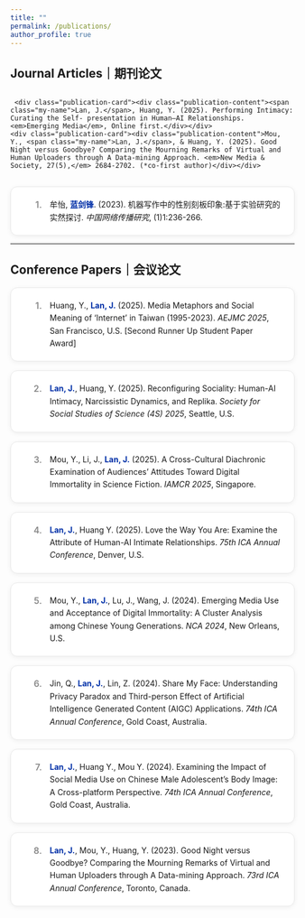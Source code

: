 ```yaml
---
title: ""
permalink: /publications/
author_profile: true
---
```


<style>

    /* 出版物列表的容器 */
    .publication-list {
        display: grid;
        grid-template-columns: 1fr;
        gap: 1rem;
        counter-reset: pub-counter;
        margin-top: 1rem;
    }
    /* 单个出版物卡片的样式 */
    .publication-card {
        display: flex;
        align-items: flex-start;
        gap: 1em;
        background: white;
        border: 1px solid #e9e9e9;
        border-radius: 12px;
        padding: 1.25rem 1.5rem;
        box-shadow: 0 2px 8px rgba(0,0,0,0.06);
        transition: transform 0.2s ease, box-shadow 0.2s ease;
        line-height: 1.6;
    }
    .publication-card:hover {
        transform: translateY(-4px);
        box-shadow: 0 6px 16px rgba(0,0,0,0.1);
    }
    .publication-card::before {
        counter-increment: pub-counter;
        content: counter(pub-counter) ".";
        font-weight: 600;
        font-size: 1.1em;
        color: #888;
        min-width: 2em;
        text-align: right;
    }
    .publication-content {
        flex: 1;
    }

    /* --- 新增：为你名字创建的专属样式 --- */
    .my-name {
      color: #002FA7; /* 克莱因蓝 */
      font-weight: 700;  /* 粗体 */
    }
</style>

<h2>Journal Articles｜期刊论文</h2>
<div class="publication-list">
   
     <div class="publication-card"><div class="publication-content"><span class="my-name">Lan, J.</span>, Huang, Y. (2025). Performing Intimacy: Curating the Self- presentation in Human–AI Relationships. <em>Emerging Media</em>, Online first.</div></div>  
    <div class="publication-card"><div class="publication-content">Mou, Y., <span class="my-name">Lan, J.</span>, & Huang, Y. (2025). Good Night versus Goodbye? Comparing the Mourning Remarks of Virtual and Human Uploaders through A Data-mining Approach. <em>New Media & Society, 27(5),</em> 2684-2702. (*co-first author)</div></div>
   <div class="publication-card"><div class="publication-content">牟怡, <span class="my-name">蓝剑锋</span>. (2023). 机器写作中的性别刻板印象:基于实验研究的实然探讨. <em>中国网络传播研究</em>, (1)1:236-266.</div></div>
   
</div>

<hr />

<h2>Conference Papers｜会议论文</h2>
<div class="publication-list">
   <div class="publication-card"><div class="publication-content">Huang, Y., <span class="my-name">Lan, J.</span> (2025). Media Metaphors and Social Meaning of ‘Internet’ in Taiwan (1995-2023). <em>AEJMC 2025</em>, San Francisco, U.S. [Second Runner Up Student Paper Award]</div></div>
    <div class="publication-card"><div class="publication-content"><span class="my-name">Lan, J.</span>, Huang, Y. (2025). Reconfiguring Sociality: Human-AI Intimacy, Narcissistic Dynamics, and Replika. <em>Society for Social Studies of Science (4S) 2025</em>, Seattle, U.S.</div></div>
    <div class="publication-card"><div class="publication-content">Mou, Y., Li, J., <span class="my-name">Lan, J.</span> (2025). A Cross-Cultural Diachronic Examination of Audiences’ Attitudes Toward Digital Immortality in Science Fiction. <em>IAMCR 2025</em>, Singapore.</div></div>
    <div class="publication-card"><div class="publication-content"><span class="my-name">Lan, J.</span>, Huang Y. (2025). Love the Way You Are: Examine the Attribute of Human-AI Intimate Relationships. <em>75th ICA Annual Conference</em>, Denver, U.S.</div></div>
     <div class="publication-card"><div class="publication-content">Mou, Y., <span class="my-name">Lan, J.</span>, Lu, J., Wang, J. (2024). Emerging Media Use and Acceptance of Digital Immortality: A Cluster Analysis among Chinese Young Generations. <em>NCA 2024</em>, New Orleans, U.S.</div></div>
     <div class="publication-card"><div class="publication-content">Jin, Q., <span class="my-name">Lan, J.</span>, Lin, Z. (2024). Share My Face: Understanding Privacy Paradox and Third-person Effect of Artificial Intelligence Generated Content (AIGC) Applications. <em>74th ICA Annual Conference</em>, Gold Coast, Australia.</div></div>
       <div class="publication-card"><div class="publication-content"><span class="my-name">Lan, J.</span>, Huang Y., Mou Y. (2024). Examining the Impact of Social Media Use on Chinese Male Adolescent’s Body Image: A Cross-platform Perspective. <em>74th ICA Annual Conference</em>, Gold Coast, Australia.</div></div>
    <div class="publication-card"><div class="publication-content"><span class="my-name">Lan, J.</span>, Mou, Y., Huang, Y. (2023). Good Night versus Goodbye? Comparing the Mourning Remarks of Virtual and Human Uploaders through A Data-mining Approach. <em>73rd ICA Annual Conference</em>, Toronto, Canada.</div></div>
  
   
</div>
